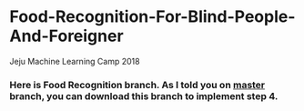 # Food-Recognition-For-Blind-People-And-Foreigner
Jeju Machine Learning Camp 2018

<h3>

Here is Food Recognition branch. As I told you on [master](https://github.com/AmbroseNTK/Food-Recognition-For-Blind-People-And-Foreigner/tree/master) branch, you can download this branch to implement step 4.
</h3>
